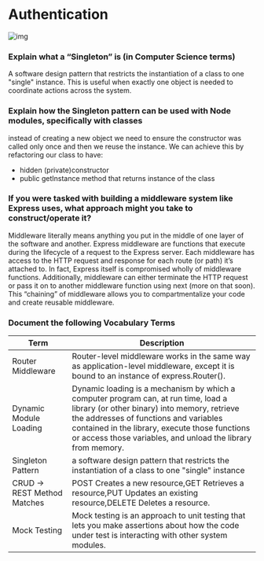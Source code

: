 # Authentication
![img](https://upload.wikimedia.org/wikipedia/commons/thumb/2/20/Middleware_Schema.svg/220px-Middleware_Schema.svg.png)

### Explain what a “Singleton” is (in Computer Science terms)
 A software design pattern that restricts the instantiation of a class to one "single" instance. This is useful when exactly one object is needed to coordinate actions across the system.
### Explain how the Singleton pattern can be used with Node modules, specifically with classes
instead of creating a new object we need to ensure the constructor was called only once and then we reuse the instance.
We can achieve this by refactoring our class to have:
- hidden (private)constructor
- public getInstance method that returns instance of the class
### If you were tasked with building a middleware system like Express uses, what approach might you take to construct/operate it?
Middleware literally means anything you put in the middle of one layer of the software and another. Express middleware are functions that execute during the lifecycle of a request to the Express server. Each middleware has access to the HTTP request and response for each route (or path) it’s attached to. In fact, Express itself is compromised wholly of middleware functions. Additionally, middleware can either terminate the HTTP request or pass it on to another middleware function using next (more on that soon). This “chaining” of middleware allows you to compartmentalize your code and create reusable middleware.

### Document the following Vocabulary Terms

|Term|Description|
|----|----|
|Router Middleware| Router-level middleware works in the same way as application-level middleware, except it is bound to an instance of express.Router(). |
|Dynamic Module Loading| Dynamic loading is a mechanism by which a computer program can, at run time, load a library (or other binary) into memory, retrieve the addresses of functions and variables contained in the library, execute those functions or access those variables, and unload the library from memory. |
|Singleton Pattern|  a software design pattern that restricts the instantiation of a class to one "single" instance |
|CRUD -> REST Method Matches| POST Creates a new resource,GET Retrieves a resource,PUT Updates an existing resource,DELETE Deletes a resource.|
|Mock Testing| Mock testing is an approach to unit testing that lets you make assertions about how the code under test is interacting with other system modules. |
